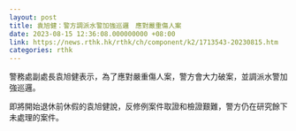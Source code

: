 ```yaml
---
layout: post
title: 袁旭健：警方調派水警加強巡邏　應對嚴重傷人案
date: 2023-08-15 12:36:08.000000000 +08:00
link: https://news.rthk.hk/rthk/ch/component/k2/1713543-20230815.htm
categories: rthk
---
```


警務處副處長袁旭健表示，為了應對嚴重傷人案，警方會大力破案，並調派水警加強巡邏。

即將開始退休前休假的袁旭健說，反修例案件取證和檢證艱難，警方仍在研究餘下未處理的案件。
